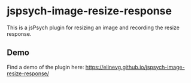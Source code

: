 # jspsych-image-resize-response

This is a jsPsych plugin for resizing an image and recording the resize response.

## Demo

Find a demo of the plugin here: https://elinevg.github.io/jspsych-image-resize-response/